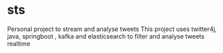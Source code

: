# sts
Personal project to stream and analyse tweets
This project uses twitter4j, java, springboot , kafka and elasticsearch to filter and analyse tweets realtime
